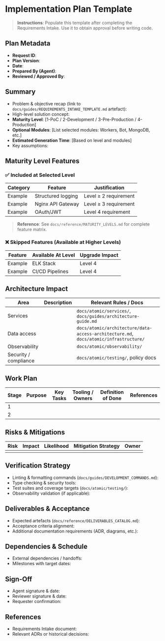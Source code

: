 # Implementation Plan Template

> **Instructions**: Populate this template after completing the Requirements Intake. Use it to obtain approval before writing code.

## Plan Metadata

- **Request ID**:
- **Plan Version**:
- **Date**:
- **Prepared By (Agent)**:
- **Reviewed / Approved By**:

## Summary

- Problem & objective recap (link to `docs/guides/REQUIREMENTS_INTAKE_TEMPLATE.md` artefact):
- High-level solution concept:
- **Maturity Level**: [1-PoC / 2-Development / 3-Pre-Production / 4-Production]
- **Optional Modules**: [List selected modules: Workers, Bot, MongoDB, etc.]
- **Estimated Generation Time**: [Based on level and modules]
- Key assumptions:

## Maturity Level Features

### ✅ Included at Selected Level

| Category | Feature | Justification |
|----------|---------|---------------|
| Example | Structured logging | Level ≥ 2 requirement |
| Example | Nginx API Gateway | Level ≥ 3 requirement |
| Example | OAuth/JWT | Level 4 requirement |

> **Reference**: See `docs/reference/MATURITY_LEVELS.md` for complete feature matrix.

### ❌ Skipped Features (Available at Higher Levels)

| Feature | Available At Level | Upgrade Impact |
|---------|-------------------|----------------|
| Example | ELK Stack | Level 4 | ~1 day to add |
| Example | CI/CD Pipelines | Level 4 | ~2 days to add |

## Architecture Impact

| Area | Description | Relevant Rules / Docs |
|------|-------------|-----------------------|
| Services | | `docs/atomic/services/`, `docs/guides/architecture-guide.md` |
| Data access | | `docs/atomic/architecture/data-access-architecture.md`, `docs/atomic/infrastructure/` |
| Observability | | `docs/atomic/observability/` |
| Security / compliance | | `docs/atomic/testing/`, policy docs |

## Work Plan

| Stage | Purpose | Key Tasks | Tooling / Owners | Definition of Done | References |
|-------|---------|-----------|------------------|--------------------|------------|
| 1 | | | | | |
| 2 | | | | | |

## Risks & Mitigations

| Risk | Impact | Likelihood | Mitigation Strategy | Owner |
|------|--------|------------|---------------------|-------|
|      |        |            |                     |       |

## Verification Strategy

- Linting & formatting commands (`docs/guides/DEVELOPMENT_COMMANDS.md`):
- Type checking & security tools:
- Test suites and coverage targets (`docs/atomic/testing/`):
- Observability validation (if applicable):

## Deliverables & Acceptance

- Expected artefacts (`docs/reference/DELIVERABLES_CATALOG.md`):
- Acceptance criteria alignment:
- Additional documentation requirements (ADR, diagrams, etc.):

## Dependencies & Schedule

- External dependencies / handoffs:
- Milestones with target dates:

## Sign-Off

- Agent signature & date:
- Reviewer signature & date:
- Requester confirmation:

## References

- Requirements Intake document:
- Relevant ADRs or historical decisions:
